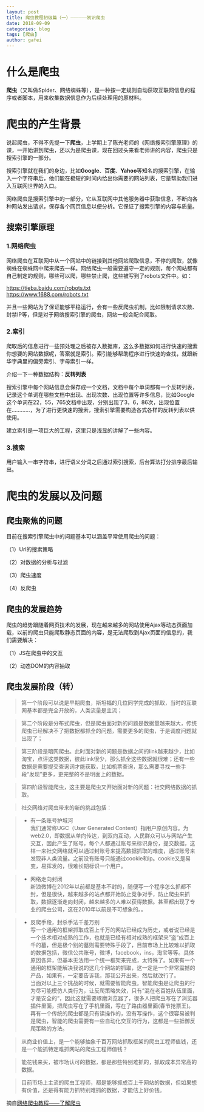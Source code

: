 ```yaml
---
layout: post
title: 爬虫教程初级篇（一）——————初识爬虫
date: 2018-09-09
categories: blog
tags: [爬虫]
author: gafei
---
```


# 什么是爬虫  
**爬虫**（又叫做Spider、网络蜘蛛等），是一种按一定规则自动获取互联网信息的程序或者脚本，用来收集数据信息作为后续处理用的原材料。  

# 爬虫的产生背景  

说起爬虫，不得不先提一下**爬虫**，上学期上了陈光老师的《网络搜索引擎原理》的课，一开始讲到爬虫，还以为是爬虫课，现在回过头来看老师讲的内容，爬虫只是搜索引擎的一部分。  

搜索引擎就在我们的身边，比如**Google**、**百度**、**Yahoo**等知名的搜索引擎，在输入一个字符串后，他们能在极短的时间内给出你需要的网站列表，它是帮助我们进入互联网世界的入口。  

网络爬虫是搜索引擎中的一部分，它从互联网中其他服务器中获取信息，不断向各种网站发出请求，保存各个网页信息以便分析。它保证了搜索引擎的内容与质量。  

## 搜索引擎原理  

### 1.网络爬虫  

网络爬虫在互联网中从一个网站中的链接到其他网站爬取信息，不停的爬取，就像蜘蛛在蜘蛛网中爬来爬去一样。网络爬虫一般需要遵守一定的规则，每个网站都有自己制定的规则，哪些可以爬，哪些禁止爬，这些被写到了robots文件中。如：

<https://tieba.baidu.com/robots.txt>  
<https://www.1688.com/robots.txt>  

并且一些网站为了保证能够平稳运行，会有一些反爬虫机制，比如限制请求次数、封禁IP等，但是对于网络搜索引擎的爬虫，网站一般会配合爬取。

### 2.索引

爬取后的信息进行一些预处理之后被存入数据库，这么多数据如何进行快速的搜索你想要的网站数据呢，答案就是索引。索引能够帮助程序进行快速的查找，就跟新华字典里的偏旁索引、字母索引一样。  

介绍一下一种数据结构：**反转列表**  

搜索引擎中每个网站信息会保存成一个文档，文档中每个单词都有一个反转列表，记录这个单词在哪些文档中出现、出现次数、出现位置等许多信息，比如Google这个单词在22，55，765文档中出现，分别出现了3，6，86次，出现位置在…………，为了进行更快速的搜索，搜索引擎需要构造各式各样的反转列表以供使用。  

建立索引是一项巨大的工程，这里只是浅显的讲解了一些内容。  

### 3.搜索  

用户输入一串字符串，进行语义分词之后通过索引搜索，后台算法打分排序最后输出。  

# 爬虫的发展以及问题  

## 爬虫聚焦的问题  

目前在搜索引擎爬虫中的问题基本可以涵盖平常使用爬虫的问题：  

（1）Url的搜索策略  

（2）对数据的分析与过滤

（3）爬虫速度

（4）反爬虫

## 爬虫的发展趋势  

爬虫的趋势跟随着网页技术的发展，现在越来越多的网站使用Ajax等动态页面加载，以前的爬虫只能爬取静态页面的内容，是无法爬取到Ajax页面的信息的，我们需要解决：  

（1）JS在爬虫中的交互  

（2）动态DOM的内容抽取  

## 爬虫发展阶段（转）  

> 第一个阶段可以说是早期爬虫，斯坦福的几位同学完成的抓取，当时的互联网基本都是完全开放的，人类流量是主流；  

> 第二个阶段是分布式爬虫，但是爬虫面对新的问题是数据量越来越大，传统爬虫已经解决不了把数据都抓全的问题，需要更多的爬虫，于是调度问题就出现了；  

 > 第三阶段是暗网爬虫。此时面对新的问题是数据之间的link越来越少，比如淘宝，点评这类数据，彼此link很少，那么抓全这些数据就很难；还有一些数据是需要提交查询词才能获取，比如机票查询，那么需要寻找一些手段“发现”更多，更完整的不是明面上的数据。  

> 第四阶段智能爬虫，这主要是爬虫又开始面对新的问题：社交网络数据的抓取。  

> 社交网络对爬虫带来的新的挑战包括：  

> + 有一条账号护城河  
我们通常称UGC（User Generated Content）指用户原创内容。为web2.0，即数据从单向传达，到双向互动，人民群众可以与网站产生交互，因此产生了账号，每个人都通过账号来标识身份，提交数据，这样一来社交网络就可以通过封账号来提高数据抓取的难度，通过账号来发现非人类流量。之前没有账号只能通过cookie和ip。cookie又是易变，易挥发的，很难长期标识一个用户。  

> + 网络走向封闭  
新浪微博在2012年以前都是基本不封的，随便写一个程序怎么抓都不封，但是很快，越来越多的站点都开始防止竞争对手，防止爬虫来抓取，数据逐渐走向封闭，越来越多的人难以获得数据。甚至都出现了专业的爬虫公司，这在2010年以前是不可想象的。。  

> + 反爬手段，封杀手法千差万别  
写一个通用的框架抓取成百上千万的网站已经成为历史，或者说已经是一个技术相对成熟的工作，也就是已经有相对成熟的框架来”盗“成百上千的墓，但是极个别的墓则需要特殊手段了，目前市场上比较难以抓取的数据包括，微信公共账号，微博，facebook，ins，淘宝等等。具体原因各异，但基本无法用一个统一框架来完成，太特殊了。如果有一个通用的框架能解决我说的这几个网站的抓取，这一定是一个非常震撼的产品，如果有，一定要告诉我，那我公开出来，然后就改行了。  
当面对以上三个挑战的时候，就需要智能爬虫。智能爬虫是让爬虫的行为尽可能模仿人类行为，让反爬策略失效，只有”混在老百姓队伍里面，才是安全的“，因此这就需要琢磨浏览器了，很多人把爬虫写在了浏览器插件里面，把爬虫写在了手机里面，写在了路由器里面(春节抢票王)。再有一个传统的爬虫都是只有读操作的，没有写操作，这个很容易被判是爬虫，智能的爬虫需要有一些自动化交互的行为，这都是一些抵御反爬策略的方法。  

> 从商业价值上，是一个能够抽象千百万网站抓取框架的爬虫工程师值钱，还是一个能抓特定难抓网站的爬虫工程师值钱？  

> 能花钱来买，被市场认可的数据，都是那些特别难抓的，抓取成本异常高的数据。  

> 目前市场上主流的爬虫工程师，都是能够抓成百上千网站的数据，但如果想有价值，还是得有能力抓特别难抓的数据，才能估上好价钱。  

摘自[网络爬虫教程——了解爬虫](https://piaosanlang.gitbooks.io/spiders/01day/section1.2.html)
